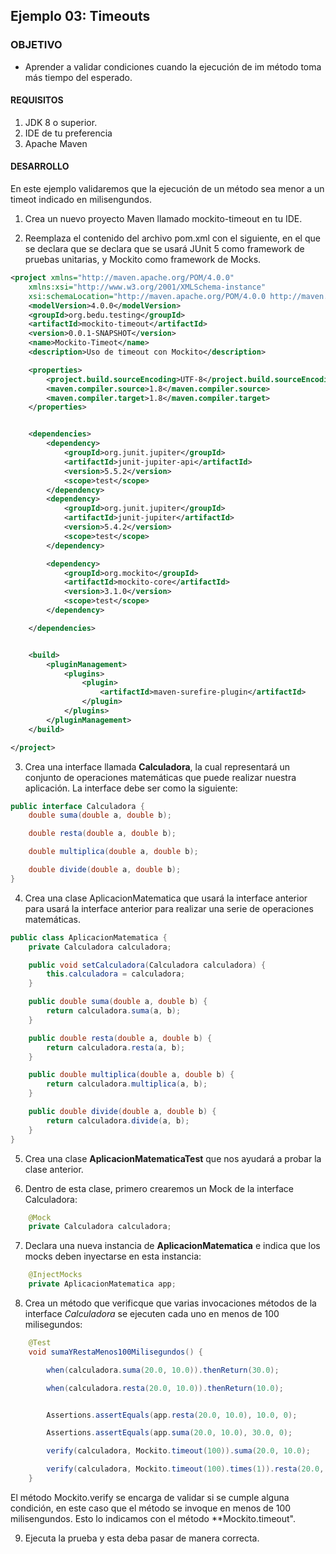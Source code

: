 ## Ejemplo 03: Timeouts

### OBJETIVO

- Aprender a validar condiciones cuando la ejecución de im método toma más tiempo del esperado.

#### REQUISITOS

1. JDK 8 o superior.
2. IDE de tu preferencia
3. Apache Maven

#### DESARROLLO

En este ejemplo validaremos que la ejecución de un método sea menor a un timeot indicado en milisengundos.

1. Crea un nuevo proyecto Maven llamado mockito-timeout en tu IDE.

2. Reemplaza el contenido del archivo pom.xml con el siguiente, en el que se declara que se declara que se usará JUnit 5 como framework de pruebas unitarias, y Mockito como framework de Mocks. 

```xml
<project xmlns="http://maven.apache.org/POM/4.0.0"
	xmlns:xsi="http://www.w3.org/2001/XMLSchema-instance"
	xsi:schemaLocation="http://maven.apache.org/POM/4.0.0 http://maven.apache.org/xsd/maven-4.0.0.xsd">
	<modelVersion>4.0.0</modelVersion>
	<groupId>org.bedu.testing</groupId>
	<artifactId>mockito-timeout</artifactId>
	<version>0.0.1-SNAPSHOT</version>
	<name>Mockito-Timeot</name>
	<description>Uso de timeout con Mockito</description>

	<properties>
		<project.build.sourceEncoding>UTF-8</project.build.sourceEncoding>
		<maven.compiler.source>1.8</maven.compiler.source>
		<maven.compiler.target>1.8</maven.compiler.target>
	</properties>


	<dependencies>
		<dependency>
			<groupId>org.junit.jupiter</groupId>
			<artifactId>junit-jupiter-api</artifactId>
			<version>5.5.2</version>
			<scope>test</scope>
		</dependency>
		<dependency>
			<groupId>org.junit.jupiter</groupId>
			<artifactId>junit-jupiter</artifactId>
			<version>5.4.2</version>
			<scope>test</scope>
		</dependency>

		<dependency>
			<groupId>org.mockito</groupId>
			<artifactId>mockito-core</artifactId>
			<version>3.1.0</version>
			<scope>test</scope>
		</dependency>

	</dependencies>


	<build>
		<pluginManagement>
			<plugins>
				<plugin>
					<artifactId>maven-surefire-plugin</artifactId>
				</plugin>
			</plugins>
		</pluginManagement>
	</build>

</project>
```

3. Crea una interface llamada **Calculadora**, la cual representará un conjunto de operaciones matemáticas que puede realizar nuestra aplicación. La interface debe ser como la siguiente:

```java
public interface Calculadora {
	double suma(double a, double b);

	double resta(double a, double b);

	double multiplica(double a, double b);

	double divide(double a, double b);
}
```

4. Crea una clase AplicacionMatematica que usará la interface anterior para usará la interface anterior para realizar una serie de operaciones matemáticas.

```java
public class AplicacionMatematica {
	private Calculadora calculadora;

	public void setCalculadora(Calculadora calculadora) {
		this.calculadora = calculadora;
	}

	public double suma(double a, double b) {
		return calculadora.suma(a, b);
	}

	public double resta(double a, double b) {
		return calculadora.resta(a, b);
	}

	public double multiplica(double a, double b) {
		return calculadora.multiplica(a, b);
	}

	public double divide(double a, double b) {
		return calculadora.divide(a, b);
	}
}
```

5. Crea una clase **AplicacionMatematicaTest** que nos ayudará a probar la clase anterior. 

6. Dentro de esta clase, primero crearemos un Mock de la interface Calculadora:

```java
	@Mock
	private Calculadora calculadora;
```

7. Declara una nueva instancia de **AplicacionMatematica** e indica que los mocks deben inyectarse en esta instancia:

```java
	@InjectMocks
	private AplicacionMatematica app;
```

8. Crea un método que verificque que varias invocaciones métodos de la interface *Calculadora* se ejecuten cada uno en menos de 100 milisegundos:

```java
	@Test
	void sumaYRestaMenos100Milisegundos() {

		when(calculadora.suma(20.0, 10.0)).thenReturn(30.0);

		when(calculadora.resta(20.0, 10.0)).thenReturn(10.0);


		Assertions.assertEquals(app.resta(20.0, 10.0), 10.0, 0);

		Assertions.assertEquals(app.suma(20.0, 10.0), 30.0, 0);

		verify(calculadora, Mockito.timeout(100)).suma(20.0, 10.0);

		verify(calculadora, Mockito.timeout(100).times(1)).resta(20.0, 10.0);
	}
```

El método Mockito.verify se encarga de validar si se cumple alguna condición, en este caso que el método se invoque en menos de 100 milisengundos. Esto lo indicamos con el método **Mockito.timeout".

9. Ejecuta la prueba y esta deba pasar de manera correcta.
